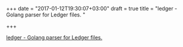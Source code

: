 +++
date = "2017-01-12T19:30:07+03:00"
draft = true
title = "ledger - Golang parser for Ledger files. "

+++

<p><a href="https://t.co/4bFm1uqIP0">ledger - Golang parser for Ledger files. </a></p>
